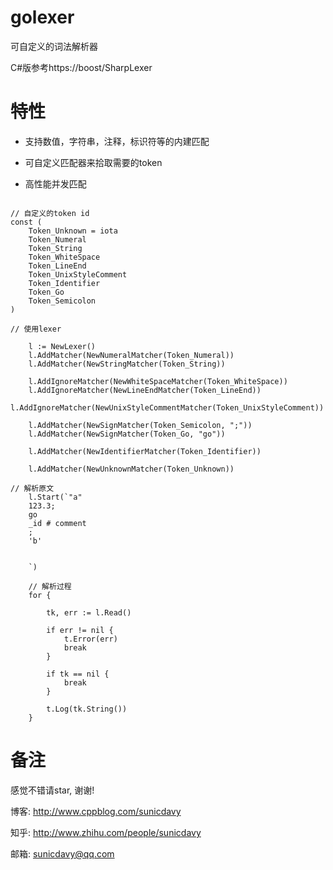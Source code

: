 # golexer

可自定义的词法解析器

C#版参考https://boost/SharpLexer

# 特性

* 支持数值，字符串，注释，标识符等的内建匹配

* 可自定义匹配器来拾取需要的token

* 高性能并发匹配

```golang

// 自定义的token id
const (
	Token_Unknown = iota
	Token_Numeral
	Token_String
	Token_WhiteSpace
	Token_LineEnd
	Token_UnixStyleComment
	Token_Identifier
	Token_Go
	Token_Semicolon
)

// 使用lexer

	l := NewLexer()
	l.AddMatcher(NewNumeralMatcher(Token_Numeral))
	l.AddMatcher(NewStringMatcher(Token_String))

	l.AddIgnoreMatcher(NewWhiteSpaceMatcher(Token_WhiteSpace))
	l.AddIgnoreMatcher(NewLineEndMatcher(Token_LineEnd))
	l.AddIgnoreMatcher(NewUnixStyleCommentMatcher(Token_UnixStyleComment))

	l.AddMatcher(NewSignMatcher(Token_Semicolon, ";"))
	l.AddMatcher(NewSignMatcher(Token_Go, "go"))

	l.AddMatcher(NewIdentifierMatcher(Token_Identifier))

	l.AddMatcher(NewUnknownMatcher(Token_Unknown))

// 解析原文
	l.Start(`"a" 
	123.3;
	go
	_id # comment
	;
	'b'
	
	
	`)

	// 解析过程
	for {

		tk, err := l.Read()

		if err != nil {
			t.Error(err)
			break
		}

		if tk == nil {
			break
		}

		t.Log(tk.String())
	}
```


# 备注

感觉不错请star, 谢谢!

博客: http://www.cppblog.com/sunicdavy

知乎: http://www.zhihu.com/people/sunicdavy

邮箱: sunicdavy@qq.com
